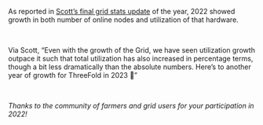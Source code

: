 As reported in [Scott’s final grid stats update](https://forum.threefold.io/t/grid-stats-new-nodes-utilization-overview/3291/33?u=gosam) of the year, 2022 showed growth in both number of online nodes and utilization of that hardware.

<br/>

Via Scott, “Even with the growth of the Grid, we have seen utilization growth outpace it such that total utilization has also increased in percentage terms, though a bit less dramatically than the absolute numbers. Here’s to another year of growth for ThreeFold in 2023 🥂”

<br/>

_Thanks to the community of farmers and grid users for your participation in 2022!_